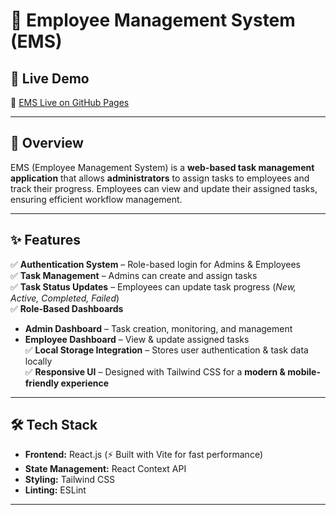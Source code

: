 # 📌 Employee Management System (EMS)

## 🚀 Live Demo  
🔗 [EMS Live on GitHub Pages](https://Abdul-Wasi.github.io/ems)

---

## 📖 Overview  
EMS (Employee Management System) is a **web-based task management application** that allows **administrators** to assign tasks to employees and track their progress. Employees can view and update their assigned tasks, ensuring efficient workflow management.

---

## ✨ Features  

✅ **Authentication System** – Role-based login for Admins & Employees  
✅ **Task Management** – Admins can create and assign tasks  
✅ **Task Status Updates** – Employees can update task progress (*New, Active, Completed, Failed*)  
✅ **Role-Based Dashboards**  
   - **Admin Dashboard** – Task creation, monitoring, and management  
   - **Employee Dashboard** – View & update assigned tasks  
✅ **Local Storage Integration** – Stores user authentication & task data locally  
✅ **Responsive UI** – Designed with Tailwind CSS for a **modern & mobile-friendly experience**  

---

## 🛠 Tech Stack  

- **Frontend:** React.js (⚡ Built with Vite for fast performance)  
- **State Management:** React Context API  
- **Styling:** Tailwind CSS  
- **Linting:** ESLint  

---

